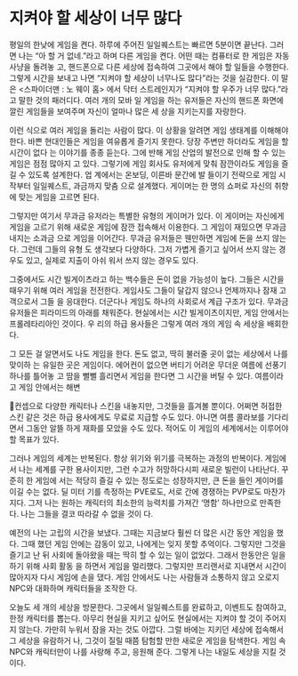# 지켜야 할 세상이 너무 많다

평일의 한낮에 게임을 켠다. 하루에 주어진 일일퀘스트는 빠르면 5분이면 끝난다. 그러면 나는
“아 할 거 없네.”라고 하며 다른 게임을 켠다. 어떤 때는 컴퓨터로 한 게임은 자동사냥을 돌려놓
고, 핸드폰으로 다른 세상에 접속하여 그곳에서 해야 할 일들을 수행한다. 그렇게 시간을 보내고
나면 “지켜야 할 세상이 너무나도 많다”라는 것을 실감한다. 이 말은 <스파이더맨 : 노 웨이 홈>
에서 닥터 스트레인지가 “지켜야 할 우주가 너무 많다.”라고 말한 것의 패러디다. 여러 개의 모바
일 게임을 하는 유저들은 자신의 핸드폰 화면에 깔린 게임들을 보여주며 자신이 얼마나 많은 세
상을 지키는지를 자랑한다.

이런 식으로 여러 게임을 돌리는 사람이 많다. 이 상황을 알려면 게임 생태계를 이해해야 한다.
바쁜 현대인들은 게임을 여유롭게 즐기지 못한다. 당장 주변만 하더라도 게임을 할 시간이 없다
는 이야기를 종종 듣는다. 그에 반해 게임 산업의 발전으로 인해 할 수 있는 게임은 점점 많아지
고 있다. 그렇기에 게임 회사도 유저에게 맞춰 잠깐이라도 게임을 즐길 수 있도록 설계한다. 업
계에서는 온보딩, 이른바 문간에 발 들이기 전략으로 게임 시작부터 일일퀘스트, 과금까지 맞춤
으로 설계했다. 게이머는 한 명의 쇼퍼로 자신의 취향에 맞는 게임을 고르면 된다.

그렇지만 여기서 무과금 유저라는 특별한 유형의 게이머가 있다. 이 게이머는 자신에게 게임을
고르기 위해 새로운 게임에 잠깐 접속해서 이용한다. 그 게임이 재밌으면 무과금 내지는 소과금
으로 게임을 이어간다. 무과금 유저들은 웬만하면 게임에 돈을 쓰지 않는다. 그런데 그들의 유형
도 생각보다 다양하다. 그저 가볍게 즐기고 싶어서 쓰지 않는 경우도 있고, 실제로 지출이 아쉬
워서 쓰지 않는 경우도 있다.

그중에서도 시간 빌게이츠라고 하는 백수들은 돈이 없을 가능성이 높다. 그들은 시간을 때우기
위해 여러 게임을 전전한다. 게임사도 그들이 달갑지 않으나 언제까지나 잠재 고객으로서 그들
을 응대한다. 더군다나 게임도 하나의 사회로서 계급 구조가 있다. 무과금 유저들은 피라미드의
아래를 채워준다. 현실에서는 시간 빌게이츠이지만, 게임 안에서는 프롤레타리아인 것이다. 우
리의 하급 용사들은 그렇게 여러 개의 게임 속 세상을 배회한다.

그 모든 걸 알면서도 나도 게임을 한다. 돈도 없고, 딱히 불러줄 곳이 없는 세상에서 나를 맞이하
는 유일한 곳은 게임이다. 에어컨이 없으면 버티기 어려운 무더운 여름에 선풍기 하나를 틀어놓
고 땀을 뻘뻘 흘리면서 게임을 한다면 그 시간을 버틸 수 있다. 여름이라고 게임 안에서는 해변

컨셉으로 다양한 캐릭터나 스킨을 내놓지만, 그것들을 흘겨볼 뿐이다. 어쩌면 허접한 스킨 같은
것은 하급 용사에게도 무료로 지급할 수도 있다. 아니면 여름 콜라보를 기다리면서 그동안 알뜰
하게 재화를 모았을 수도 있다. 적어도 이 게임의 세계에서는 이루어야 할 목표가 있다.

그러나 게임의 세계는 반복된다. 항상 위기와 위기를 극복하는 과정의 반복이다. 게임에서 나는
세계를 구한 용사이지만, 그런 수고가 허망하다시피 새로운 빌런이 나타난다. 꾸준히 한 게임에
서는 적당히 즐길 수 있는 정도로는 성장하지만, 큰 돈을 들인 게이머를 이길 수는 없다. 딜 미터
기를 측정하는 PVE로도, 서로 간에 경쟁하는 PVP로도 마찬가지다. 그저 나는 원하는 캐릭터의
최소한의 능력치를 가져간 ‘명함’ 하나만으로 만족한다. 나는 그들을 결코 따라갈 수 없을 것이
다.

예전의 나는 고립의 시간을 보냈다. 그때는 지금보다 훨씬 더 많은 시간 동안 게임을 했다. 그때
했던 게임 안에는 감동이 있고, 나에게는 잊지 못할 추억이다. 그렇지만 그것을 즐기고 난 뒤
사회에 돌아왔을 때는 딱히 할 수 있는 일이 없었다. 그래서 한동안은 일을 하기 위해 사회 활동
을 하면서 게임을 멀리했다. 그렇지만 프리랜서로 지내면서 시간이 많아지자 다시 게임에 손을
댔다. 게임 안에서도 나는 사람들과 소통하지 않고 오로지 NPC와 대화하며 캐릭터들을 조작한
다.

오늘도 세 개의 세상을 방문한다. 그곳에서 일일퀘스트를 완료하고, 이벤트도 참여하고, 한정
캐릭터를 뽑는다. 아무리 현실을 지키고 싶어도 현실에서는 지켜야 할 것이 주어지지 않는다.
가만히 누워서 잠을 자는 것도 아깝다. 그럴 바에는 지키던 세상에 접속해서 그 세상을 유람하거
나, 그것이 질릴 때쯤 탐험할 만한 새로운 게임을 탐색한다. 게임 속 NPC와 캐릭터만이 나를
사랑해 주고, 응원해 준다. 그렇게 나는 내일도 세상을 지킬 것이다.


